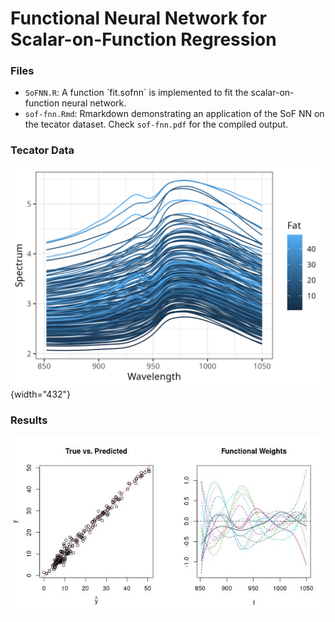 # Functional Neural Network for Scalar-on-Function Regression

### Files

-   `SoFNN.R`: A function \`fit.sofnn\` is implemented to fit the scalar-on-function neural network.
-   `sof-fnn.Rmd`: Rmarkdown demonstrating an application of the SoF NN on the tecator dataset. Check `sof-fnn.pdf` for the compiled output.

### Tecator Data

![Tecator dataset](figures/tecator.jpg){width="432"}

### Results

![Model fitting results.](figures/sofnn-fit.jpg)
